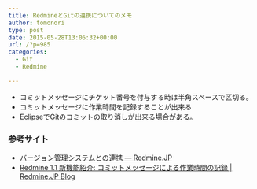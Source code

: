 ```yaml
---
title: RedmineとGitの連携についてのメモ
author: tomonori
type: post
date: 2015-05-28T13:06:32+00:00
url: /?p=985
categories:
  - Git
  - Redmine

---
```

  * コミットメッセージにチケット番号を付与する時は半角スペースで区切る。
  * コミットメッセージに作業時間を記録することが出来る
  * EclipseでGitのコミットの取り消しが出来る場合がある。

### 参考サイト

  * [バージョン管理システムとの連携 &mdash; Redmine.JP](http://redmine.jp/tech_note/subversion/)
  * [Redmine 1.1 新機能紹介: コミットメッセージによる作業時間の記録 | Redmine.JP Blog](http://blog.redmine.jp/articles/new-feature-1_1/automatic-spent-time-logging/)